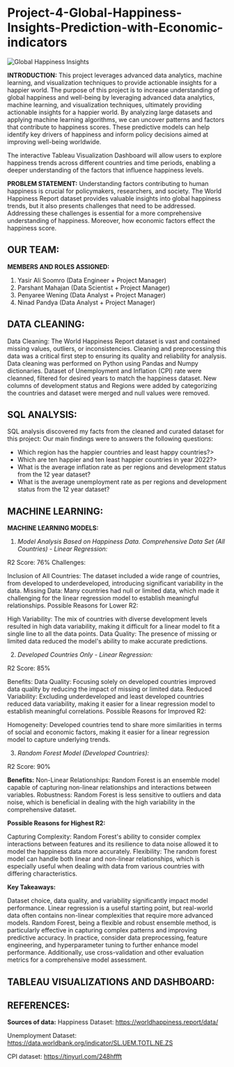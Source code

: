 # Project-4-Global-Happiness-Insights-Prediction-with-Economic-indicators
![Global Happiness Insights](https://github.com/Yasir-09/Project-4-Global-Happiness-Insights-Prediction-with-Economic-indicators/assets/131497346/6fd445ac-9fe0-416f-9c4c-62ef06060fa8)

**INTRODUCTION:**
This project leverages advanced data analytics, machine learning, and visualization techniques to provide actionable insights for a happier world.
The purpose of this project is to increase understanding of global happiness and well-being by leveraging advanced data analytics, machine learning, and visualization techniques, ultimately providing actionable insights for a happier world. 
By analyzing large datasets and applying machine learning algorithms, we can uncover patterns and factors that contribute to happiness scores. These predictive models can help identify key drivers of happiness and inform policy decisions aimed at improving well-being worldwide. 

The interactive Tableau Visualization Dashboard will allow users to explore happiness trends across different countries and time periods, enabling a deeper understanding of the factors that influence happiness levels. 

**PROBLEM STATEMENT:**
Understanding factors contributing to human happiness is crucial for policymakers, researchers, and society. The World Happiness Report dataset provides valuable insights into global happiness trends, but it also presents challenges that need to be addressed. Addressing these challenges is essential for a more comprehensive understanding of happiness. Moreover, how economic factors effect the happiness score.

## OUR TEAM:
**MEMBERS AND ROLES ASSIGNED:**
1.	Yasir Ali Soomro (Data Engineer + Project Manager)
2.	Parshant Mahajan (Data Scientist + Project Manager)
3.	Penyaree Wening (Data Analyst + Project Manager)
4.	Ninad Pandya (Data Analyst + Project Manager)

## DATA CLEANING:

Data Cleaning: The World Happiness Report dataset is vast and contained missing values, outliers, or inconsistencies. Cleaning and preprocessing this data was a critical first step to ensuring its quality and reliability for analysis. Data cleaning was performed on Python using Pandas and Numpy dictionaries. Dataset of Unemployment and Inflation (CPI) rate were cleanned, filtered for desired years to match the happiness dataset. New columns of development status and Regions were added by categorizing the countries and dataset were merged and null values were removed.

## SQL ANALYSIS:
SQL analysis discovered my facts from the cleaned and curated dataset for this project: Our main findings were to answers the following questions:

* Which region has the happier countries and least happy countries?>
* Which are ten happier and ten least happier countries in year 2022?>
* What is the average inflation rate as per regions and development status from the 12 year dataset?
* What is the average unemployment rate as per regions and development status from the 12 year dataset?

## MACHINE LEARNING:
**MACHINE LEARNING MODELS:** 
1. *Model Analysis Based on Happiness Data. Comprehensive Data Set (All Countries) - Linear Regression:*

R2 Score: 76%
Challenges:

Inclusion of All Countries: The dataset included a wide range of countries, from developed to underdeveloped, introducing significant variability in the data.
Missing Data: Many countries had null or limited data, which made it challenging for the linear regression model to establish meaningful relationships.
Possible Reasons for Lower R2:

High Variability: The mix of countries with diverse development levels resulted in high data variability, making it difficult for a linear model to fit a single line to all the data points.
Data Quality: The presence of missing or limited data reduced the model's ability to make accurate predictions.


2. *Developed Countries Only - Linear Regression:*

R2 Score: 85%

Benefits:
Data Quality: Focusing solely on developed countries improved data quality by reducing the impact of missing or limited data.
Reduced Variability: Excluding underdeveloped and least developed countries reduced data variability, making it easier for a linear regression model to establish meaningful correlations.
Possible Reasons for Improved R2:

Homogeneity: Developed countries tend to share more similarities in terms of social and economic factors, making it easier for a linear regression model to capture underlying trends.


3. *Random Forest Model (Developed Countries):*

R2 Score: 90%

**Benefits:**
Non-Linear Relationships: Random Forest is an ensemble model capable of capturing non-linear relationships and interactions between variables.
Robustness: Random Forest is less sensitive to outliers and data noise, which is beneficial in dealing with the high variability in the comprehensive dataset.

**Possible Reasons for Highest R2:**

Capturing Complexity: Random Forest's ability to consider complex interactions between features and its resilience to data noise allowed it to model the happiness data more accurately.
Flexibility: The random forest model can handle both linear and non-linear relationships, which is especially useful when dealing with data from various countries with differing characteristics.

**Key Takeaways:**

Dataset choice, data quality, and variability significantly impact model performance.
Linear regression is a useful starting point, but real-world data often contains non-linear complexities that require more advanced models.
Random Forest, being a flexible and robust ensemble method, is particularly effective in capturing complex patterns and improving predictive accuracy.
In practice, consider data preprocessing, feature engineering, and hyperparameter tuning to further enhance model performance. Additionally, use cross-validation and other evaluation metrics for a comprehensive model assessment.

## TABLEAU VISUALIZATIONS AND DASHBOARD:


## REFERENCES:

**Sources of data:** 
Happiness Dataset: https://worldhappiness.report/data/

Unemployment Dataset: https://data.worldbank.org/indicator/SL.UEM.TOTL.NE.ZS

CPI dataset: https://tinyurl.com/248hffft


